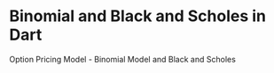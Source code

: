 # Binomial and Black and Scholes in Dart


Option Pricing Model - Binomial Model and Black and Scholes
